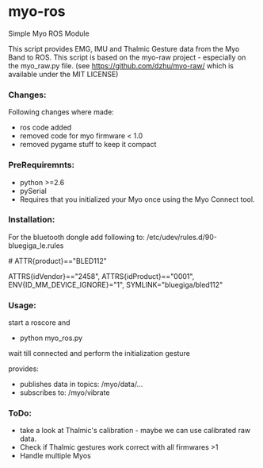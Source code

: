 myo-ros
=======

Simple Myo ROS Module

This script provides EMG, IMU and Thalmic Gesture data from the Myo Band to ROS.
This script is based on the myo-raw project - especially on the myo\_raw.py 
file. (see https://github.com/dzhu/myo-raw/ which is available under the MIT 
LICENSE)

### Changes:

Following changes where made:
  - ros code added
  - removed code for myo firmware < 1.0
  - removed pygame stuff to keep it compact

### PreRequiremnts:
- python >=2.6
- pySerial
- Requires that you initialized your Myo once using the Myo Connect tool.


### Installation: 

For the bluetooth dongle add following to: /etc/udev/rules.d/90-bluegiga\_le.rules 

\# ATTR{product}=="BLED112"

ATTRS{idVendor}=="2458", ATTRS{idProduct}=="0001", ENV{ID\_MM\_DEVICE\_IGNORE}="1", SYMLINK="bluegiga/bled112"


### Usage: 

start a roscore and 
- python myo\_ros.py

wait till connected and perform the initialization gesture

provides:
  - publishes data in topics: /myo/data/...
  - subscribes to: /myo/vibrate


### ToDo:
- take a look at Thalmic's calibration - maybe we can use calibrated raw data. 
- Check if Thalmic gestures work correct with all firmwares >1
- Handle multiple Myos
